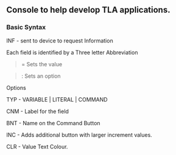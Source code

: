 ## Console to help develop TLA applications.

### Basic Syntax

INF - sent to device to request Information

Each field is identified by a Three letter Abbreviation

> = Sets the value

> : Sets an option

Options

TYP - VARIABLE | LITERAL | COMMAND

CNM - Label for the field

BNT - Name on the Command Button

INC - Adds additional button with larger increment values.

CLR - Value Text Colour.